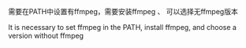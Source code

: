 需要在PATH中设置有ffmpeg，需要安装ffmpeg 、 可以选择无ffmpeg版本

It is necessary to set ffmpeg in the PATH, install ffmpeg, and choose a version without ffmpeg
